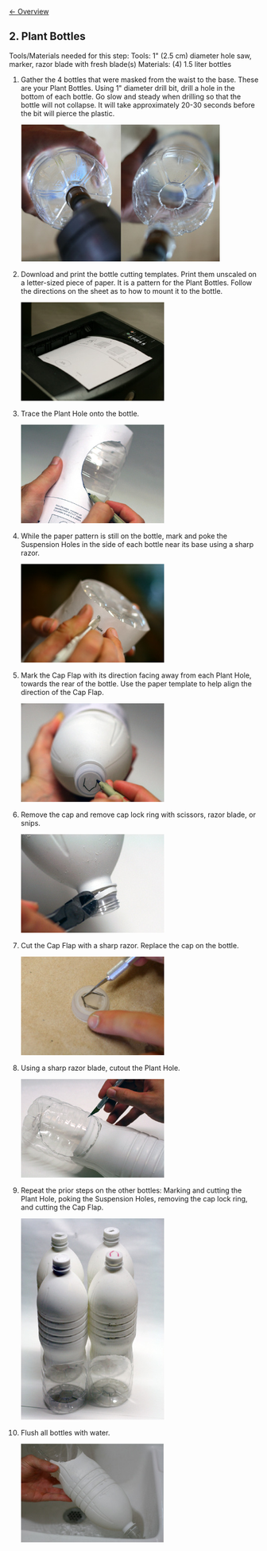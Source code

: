 [&larr; Overview](index.md)

## 2. Plant Bottles

Tools/Materials needed for this step:
Tools: 1" (2.5 cm) diameter hole saw, marker, razor blade with fresh blade(s)
Materials: (4) 1.5 liter bottles

1. Gather the 4 bottles that were masked from the waist to the base. These are your Plant Bottles. Using 1" diameter drill bit, drill a hole in the bottom of each bottle. Go slow and steady when drilling so that the bottle will not collapse. It will take approximately 20-30 seconds before the bit will pierce the plastic.

    ![](images/2_0.jpg)

2. Download and print the bottle cutting templates. Print them unscaled on a letter-sized piece of paper. It is a pattern for the Plant Bottles. Follow the directions on the sheet as to how to mount it to the bottle.

    ![](images/2_1.jpg)

3. Trace the Plant Hole onto the bottle.

    ![](images/2_2.jpg)

4. While the paper pattern is still on the bottle, mark and poke the Suspension Holes in the side of each bottle near its base using a sharp razor.

    ![](images/2_3.jpg)

5. Mark the Cap Flap with its direction facing away from each Plant Hole, towards the rear of the bottle. Use the paper template to help align the direction of the Cap Flap.

    ![](images/2_4.jpg)

6. Remove the cap and remove cap lock ring with scissors, razor blade, or snips.

    ![](images/2_5.jpg)

7. Cut the Cap Flap with a sharp razor. Replace the cap on the bottle.

    ![](images/2_6.jpg)

8. Using a sharp razor blade, cutout the Plant Hole.

    ![](images/2_7.jpg)

9. Repeat the prior steps on the other bottles: Marking and cutting the Plant Hole, poking the Suspension Holes, removing the cap lock ring, and cutting the Cap Flap.

    ![](images/2_8.jpg)

10. Flush all bottles with water.

    ![](images/2_9.jpg)
